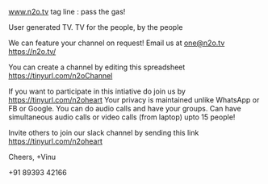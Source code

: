 www.n2o.tv
tag line : pass the gas!

User generated TV. TV for the people, by the people

We can feature your channel on request! Email us at one@n2o.tv
https://n2o.tv/

You can create a channel by editing this spreadsheet
https://tinyurl.com/n2oChannel

If you want to participate in this intiative do join us by https://tinyurl.com/n2oheart 
Your privacy is maintained unlike WhatsApp or FB or Google. You can do audio calls and have your groups. Can have simultaneous audio calls or video calls (from laptop) upto 15 people!

Invite others to join our slack channel by sending this link
https://tinyurl.com/n2oheart

Cheers,
+Vinu

+91 89393 42166
